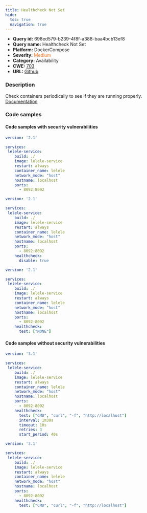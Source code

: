 ```yaml
---
title: Healthcheck Not Set
hide:
  toc: true
  navigation: true
---
```


<style>
  .highlight .hll {
    background-color: #ff171742;
  }
  .md-content {
    max-width: 1100px;
    margin: 0 auto;
  }
</style>

-   **Query id:** 698ed579-b239-4f8f-a388-baa4bcb13ef8
-   **Query name:** Healthcheck Not Set
-   **Platform:** DockerCompose
-   **Severity:** <span style="color:#ff7213">Medium</span>
-   **Category:** Availability
-   **CWE:** <a href="https://cwe.mitre.org/data/definitions/703.html" onclick="newWindowOpenerSafe(event, 'https://cwe.mitre.org/data/definitions/703.html')">703</a>
-   **URL:** [Github](https://github.com/Checkmarx/kics/tree/master/assets/queries/dockerCompose/healthcheck_not_set)

### Description
Check containers periodically to see if they are running properly.<br>
[Documentation](https://docs.docker.com/compose/compose-file/compose-file-v3/#healthcheck)

### Code samples
#### Code samples with security vulnerabilities
```yaml title="Positive test num. 1 - yaml file" hl_lines="4"
version: '2.1'

services:
 lelele-service:
    build: ./
    image: lelele-service
    restart: always
    container_name: lelele
    network_mode: "host"
    hostname: localhost
    ports:
      - 8092:8092

```
```yaml title="Positive test num. 2 - yaml file" hl_lines="14"
version: '2.1'

services:
 lelele-service:
    build: ./
    image: lelele-service
    restart: always
    container_name: lelele
    network_mode: "host"
    hostname: localhost
    ports:
      - 8092:8092
    healthcheck:
      disable: true

```
```yaml title="Positive test num. 3 - yaml file" hl_lines="14"
version: '2.1'

services:
 lelele-service:
    build: ./
    image: lelele-service
    restart: always
    container_name: lelele
    network_mode: "host"
    hostname: localhost
    ports:
      - 8092:8092
    healthcheck:
      test: ["NONE"]

```


#### Code samples without security vulnerabilities
```yaml title="Negative test num. 1 - yaml file"
version: '3.1'

services:
 lelele-service:
    build: ./
    image: lelele-service
    restart: always
    container_name: lelele
    network_mode: "host"
    hostname: localhost
    ports:
      - 8092:8092
    healthcheck:
      test: ["CMD", "curl", "-f", "http://localhost"]
      interval: 1m30s
      timeout: 10s
      retries: 3
      start_period: 40s

```
```yaml title="Negative test num. 2 - yaml file"
version: '3.1'

services:
 lelele-service:
    build: ./
    image: lelele-service
    restart: always
    container_name: lelele
    network_mode: "host"
    hostname: localhost
    ports:
      - 8092:8092
    healthcheck:
      test: ["CMD", "curl", "-f", "http://localhost"]
      
```
